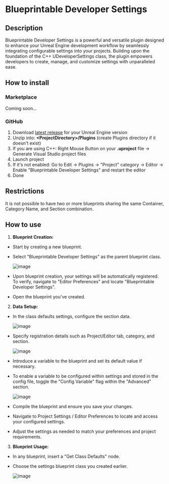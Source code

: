 # Blueprintable Developer Settings

## Description
Blueprintable Developer Settings is a powerful and versatile plugin designed to enhance your Unreal Engine development workflow by seamlessly integrating configurable settings into your projects. Building upon the foundation of the C++ UDeveloperSettings class, the plugin empowers developers to create, manage, and customize settings with unparalleled ease.

## How to install

### Marketplace
Coming soon...

### GitHub
1. Download [latest release](https://github.com/Gradess2019/BlueprintableDeveloperSettings/releases/latest) for your Unreal Engine version
2. Unzip into: **\<ProjectDirectory\>/Plugins** (create Plugins directory if it doesn't exist)
3. If you are using C++: Right Mouse Button on your **.uproject** file -> Generate Visual Studio project files
4. Launch project
5. If it's not enabled: Go to Edit -> Plugins -> "Project" category -> Editor -> Enable "Blueprintable Developer Settings" and restart the editor
7. Done

## Restrictions
It is not possible to have two or more blueprints sharing the same Container, Category Name, and Section combination.

## How to use

1. **Blueprint Creation:**
- Start by creating a new blueprint.
- Select "Blueprintable Developer Settings" as the parent blueprint class.

    ![image](https://github.com/Gradess2019/BlueprintableDeveloperSettings/assets/38568823/ac342483-373d-4f7c-9896-9408f35cf6c1)

- Upon blueprint creation, your settings will be automatically registered.
To verify, navigate to "Editor Preferences" and locate "Blueprintable Developer Settings".


- Open the blueprint you've created.

2. **Data Setup:**
- In the class defaults settings, configure the section data.

    ![image](https://github.com/Gradess2019/BlueprintableDeveloperSettings/assets/38568823/837a515e-6baa-4af3-92f4-84c4faad9ae2)

- Specify registration details such as Project/Editor tab, category, and section.

    ![image](https://github.com/Gradess2019/BlueprintableDeveloperSettings/assets/38568823/dc5c2090-3f3e-4a8c-af68-0ee23976a19b)


- Introduce a variable to the blueprint and set its default value if necessary.

- To enable a variable to be configured within settings and stored in the config file, toggle the "Config Variable" flag within the "Advanced" section.

    ![image](https://github.com/Gradess2019/BlueprintableDeveloperSettings/assets/38568823/dc58c821-b21d-4fcf-8258-a4ba9fa7ae8c)


- Compile the blueprint and ensure you save your changes.
- Navigate to Project Settings / Editor Preferences to locate and access your configured settings.
- Adjust the settings as needed to match your preferences and project requirements.

3. **Blueprint Usage:**
- In any blueprint, insert a "Get Class Defaults" node.
- Choose the settings blueprint class you created earlier.

    ![image](https://github.com/Gradess2019/BlueprintableDeveloperSettings/assets/38568823/d9da3614-1cc9-4eaf-a1bb-964209b6c135)
